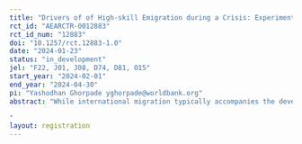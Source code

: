 ```yaml
---
title: "Drivers of of High-skill Emigration during a Crisis: Experimental evidence from graduates in Myanmar"
rct_id: "AEARCTR-0012883"
rct_id_num: "12883"
doi: "10.1257/rct.12883-1.0"
date: "2024-01-23"
status: "in_development"
jel: "F22, J01, J08, D74, D81, O15"
start_year: "2024-02-01"
end_year: "2024-04-30"
pi: "Yashodhan Ghorpade yghorpade@worldbank.org"
abstract: "While international migration typically accompanies the development process, resulting in net gains for both sending and receiving countries especially in the medium- to long-term, a sudden and large-scale immigration of high-skilled workers can result in critical shortages of qualified workers in key sectors of economic activity in the sending country. When emigration is undertaken under duress, induced by economic and/ or political instability, such detrimental effects may be more pronounced. When migration is motivated by a need to escape duress at home, prospective emigrants may be willing to accept lower wages  to move abroad, than under more normal circumstances. They may also be more willing to take up work that they are overqualified for. Both such choices represent a potential misallocation of labour, provoked by the difficult circumstances faced by potential emigrants at home. Our study seeks to understand the extent to which (i) political instability (resulting in civil conflict) and (ii) economic uncertainty drive the willingness of high-skilled youth in Myanmar to migrate aborad, the threshold wage differential at which they become indifferent between migrating and remaining at home, and the extent to which they may be amendable to undertake work for which they are overqualified. We examine these questions in the context of the military takeover of government in Myanmar since 2021, followed by high levels of violent conflict and economic collapse. As young people in Myanmar face diminished economic prospects, the appeal of emigrating abroad may increase, the reservation wage for work abroad may fall, and the hesitation to perform work they are overqualified for may reduce. Does the willingness of high-skilled youth to emigrate respond more to political or to economic prospects and expectations? We examine these questions through the use of a randomized questionnaire module in which respondents will be randomly assigned one of three hypothetical scenarios representing (i) an improvement in the political situation including the cessation of violent conflict, (ii) an improvement in the economic situation including currency and price stabilization, and (iii) a neutral scenario representing things as they are at present. Under each of these scenarios we estimate (i) the wage premium/ discount that would make high skilled youth indifferent between migrating and staying on in Myanmar, (ii) a similar wage premium/ discount but for taking on less skilled work abroad. In a second, linked survey experiment, we will also attempt to understand what level of wage premium/ discount would make Myanmar nationals living abroad indifferent between returning to Myanmar and staying on in their countries of residence under randomly assigned scenarios of political and economic improvements in Myanmar. 
"
layout: registration
---
```


